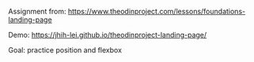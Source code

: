 Assignment from: https://www.theodinproject.com/lessons/foundations-landing-page

Demo: https://jhih-lei.github.io/theodinproject-landing-page/

Goal: practice position and flexbox
